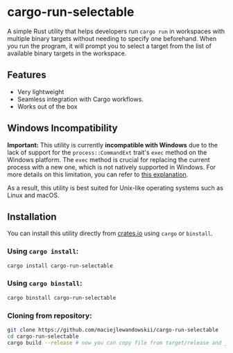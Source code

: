 # cargo-run-selectable

A simple Rust utility that helps developers run `cargo run` in workspaces with multiple binary targets without needing to specify one beforehand.
When you run the program, it will prompt you to select a target from the list of available binary targets in the workspace.

## Features

- Very lightweight
- Seamless integration with Cargo workflows.
- Works out of the box

## Windows Incompatibility

**Important:** This utility is currently **incompatible with Windows** due to the lack of support for the `process::CommandExt` trait's `exec` method on the Windows platform. The `exec` method is crucial for replacing the current process with a new one, which is not natively supported in Windows. For more details on this limitation, you can refer to [this explanation](https://stackoverflow.com/a/53479765).

As a result, this utility is best suited for Unix-like operating systems such as Linux and macOS.


## Installation

You can install this utility directly from [crates.io](https://crates.io/) using `cargo` or `binstall`.
### Using `cargo install`:

```bash
cargo install cargo-run-selectable
```
### Using `cargo binstall`:

```bash
cargo binstall cargo-run-selectable
```

### Cloning from repository:

```bash
git clone https://github.com/maciejlewandowskii/cargo-run-selectable
cd cargo-run-selectable
cargo build --release # now you can copy file from target/release and just use it 
